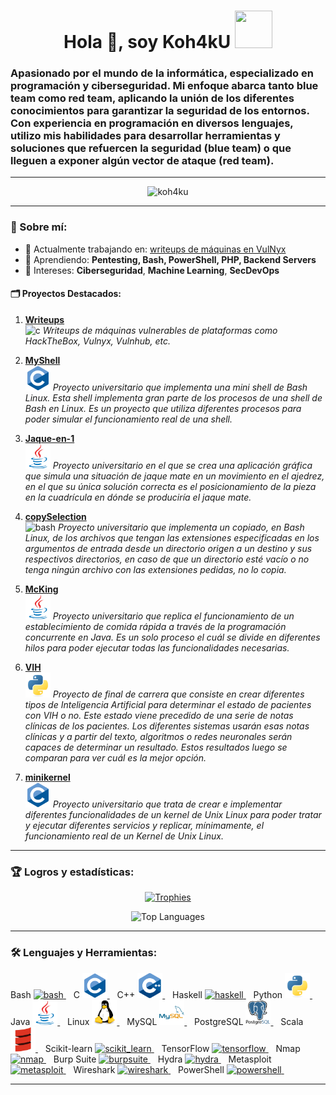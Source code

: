 <h1 align="center">
  Hola 👋, soy Koh4kU 
  <img src="https://github.com/user-attachments/assets/45d22981-aaa1-442d-92b3-2a1004884987" width="60" height="60" />
</h1>

<h3>Apasionado por el mundo de la informática, especializado en programación y ciberseguridad. Mi enfoque abarca tanto blue team como red team, aplicando la unión de los diferentes conocimientos para garantizar la seguridad de los entornos. Con experiencia en programación en diversos lenguajes, utilizo mis habilidades para desarrollar herramientas y soluciones que refuercen la seguridad (blue team) o que lleguen a exponer algún vector de ataque (red team).</h3>

---

<p align="center">
  <img src="https://komarev.com/ghpvc/?username=koh4ku&label=Profile%20views&color=0e75b6&style=flat" alt="koh4ku" />
</p>

---

### 🚀 Sobre mí:
- 🔭 Actualmente trabajando en: [writeups de máquinas en VulNyx](https://github.com/Koh4kU/Writeups)
- 🌱 Aprendiendo: **Pentesting, Bash, PowerShell, PHP, Backend Servers**
- 🎯 Intereses: **Ciberseguridad**, **Machine Learning**, **SecDevOps**
#### 🗂 Proyectos Destacados:
1. **[Writeups](https://github.com/Koh4kU/Writeups)**  
   <img src="https://github.com/user-attachments/assets/90c2e98e-9566-4282-bb37-a138885a82ba" alt="c" width="60" height="60" />
   *Writeups de máquinas vulnerables de plataformas como HackTheBox, Vulnyx, Vulnhub, etc.*

2. **[MyShell](https://github.com/Koh4kU/MyShell)**  
   <img src="https://raw.githubusercontent.com/devicons/devicon/master/icons/c/c-original.svg" alt="c" width="40" height="40" />
   *Proyecto universitario que implementa una mini shell de Bash Linux. Esta shell implementa gran parte de los procesos de una shell de Bash en Linux. Es un proyecto que utiliza diferentes procesos para poder simular el funcionamiento real de una shell.*

3. **[Jaque-en-1](https://github.com/Koh4kU/Jaque-en-1)**  
   <img src="https://raw.githubusercontent.com/devicons/devicon/master/icons/java/java-original.svg" alt="java" width="40" height="40" />
   *Proyecto universitario en el que se crea una aplicación gráfica que simula una situación de jaque mate en un movimiento en el ajedrez, en el que su única solución correcta es el posicionamiento de la pieza en la cuadrícula en dónde se produciría el jaque mate.*

4. **[copySelection](https://github.com/Koh4kU/copySelection)**  
   <img src="https://upload.wikimedia.org/wikipedia/commons/8/82/Gnu-bash-logo.svg" alt="bash" width="80" height="80" />
   *Proyecto universitario que implementa un copiado, en Bash Linux, de los archivos que tengan las extensiones especificadas en los argumentos de entrada desde un directorio origen a un destino y sus respectivos directorios, en caso de que un directorio esté vacío o      no tenga ningún archivo con las extensiones pedidas, no lo copia.*

5. **[McKing](https://github.com/Koh4kU/McKing)**  
   <img src="https://raw.githubusercontent.com/devicons/devicon/master/icons/java/java-original.svg" alt="java" width="40" height="40" />
   *Proyecto universitario que replica el funcionamiento de un establecimiento de comida rápida a través de la programación concurrente en Java. Es un solo proceso el cuál se divide en diferentes hilos para poder ejecutar todas las funcionalidades necesarias.*

6. **[VIH](https://github.com/Koh4kU/VIH)**  
   <img src="https://raw.githubusercontent.com/devicons/devicon/master/icons/python/python-original.svg" alt="python" width="40" height="40" />
   *Proyecto de final de carrera que consiste en crear diferentes tipos de Inteligencia Artificial para determinar el estado de pacientes con VIH o no. Este estado viene precedido de una serie de notas clínicas de los pacientes. Los diferentes sistemas usarán esas         notas clínicas y a partir del texto, algoritmos o redes neuronales serán capaces de determinar un resultado. Estos resultados luego se comparan para ver cuál es la mejor opción.*

7. **[minikernel](https://github.com/Koh4kU/minikernel)**  
   <img src="https://raw.githubusercontent.com/devicons/devicon/master/icons/c/c-original.svg" alt="c" width="40" height="40" />
   *Proyecto universitario que trata de crear e implementar diferentes funcionalidades de un kernel de Unix Linux para poder tratar y ejecutar diferentes servicios y replicar, mínimamente, el funcionamiento real de un Kernel de Unix Linux.*
<!--
8. **[ais-s.chavez-a.gisbertl-2021](https://github.com/Koh4kU/ais-s.chavez-a.gisbertl-2021)**  
   <img src="https://raw.githubusercontent.com/devicons/devicon/master/icons/java/java-original.svg" alt="java" width="40" height="40" />
   *Descripción pendiente.*
-->

---

### 🏆 Logros y estadísticas:
<p align="center">
  <a href="https://github.com/ryo-ma/github-profile-trophy">
    <img src="https://github-profile-trophy.vercel.app/?username=koh4ku&theme=radical&no-frame=true&margin-w=15" alt="Trophies" />
  </a>
</p>

<p align="center">
  <img src="https://github-readme-stats.vercel.app/api/top-langs?username=koh4ku&show_icons=true&locale=en&layout=compact" alt="Top Languages" />
</p>

---

### 🛠️ Lenguajes y Herramientas:



<p align="left">
  <!-- Bash -->
  Bash
  <a href="https://www.gnu.org/software/bash/" target="_blank" rel="noreferrer">
    <img src="https://upload.wikimedia.org/wikipedia/commons/8/82/Gnu-bash-logo.svg" alt="bash" width="40" height="40" title="Bash" />
  </a>&nbsp;&nbsp;
  <!-- C -->
  C
  <a href="https://www.cprogramming.com/" target="_blank" rel="noreferrer">
    <img src="https://raw.githubusercontent.com/devicons/devicon/master/icons/c/c-original.svg" alt="c" width="40" height="40" title="C" />
  </a>&nbsp;&nbsp;
  <!-- C++ -->
  C++
  <a href="https://www.w3schools.com/cpp/" target="_blank" rel="noreferrer">
    <img src="https://raw.githubusercontent.com/devicons/devicon/master/icons/cplusplus/cplusplus-original.svg" alt="cplusplus" width="40" height="40" title="C++" />
  </a>&nbsp;&nbsp;
  <!-- Haskell -->
  Haskell
  <a href="https://www.haskell.org/" target="_blank" rel="noreferrer">
    <img src="https://upload.wikimedia.org/wikipedia/commons/1/1c/Haskell-Logo.svg" alt="haskell" width="40" height="40" title="Haskell" />
  </a>&nbsp;&nbsp;
  <!-- Python -->
  Python
  <a href="https://www.python.org" target="_blank" rel="noreferrer">
    <img src="https://raw.githubusercontent.com/devicons/devicon/master/icons/python/python-original.svg" alt="python" width="40" height="40" title="Python" />
  </a>&nbsp;&nbsp;
  <!-- Java -->
  Java
  <a href="https://www.java.com" target="_blank" rel="noreferrer">
    <img src="https://raw.githubusercontent.com/devicons/devicon/master/icons/java/java-original.svg" alt="java" width="40" height="40" title="Java" />
  </a>&nbsp;&nbsp;
  <!-- Linux -->
  Linux
  <a href="https://www.linux.org/" target="_blank" rel="noreferrer">
    <img src="https://raw.githubusercontent.com/devicons/devicon/master/icons/linux/linux-original.svg" alt="linux" width="40" height="40" title="Linux" />
  </a>&nbsp;&nbsp;
  <!-- MySQL -->
  MySQL
  <a href="https://www.mysql.com/" target="_blank" rel="noreferrer">
    <img src="https://raw.githubusercontent.com/devicons/devicon/master/icons/mysql/mysql-original-wordmark.svg" alt="mysql" width="40" height="40" title="MySQL" />
  </a>&nbsp;&nbsp;
  <!-- PostgreSQL -->
  PostgreSQL
  <a href="https://www.postgresql.org" target="_blank" rel="noreferrer">
    <img src="https://raw.githubusercontent.com/devicons/devicon/master/icons/postgresql/postgresql-original-wordmark.svg" alt="postgresql" width="40" height="40" title="PostgreSQL" />
  </a>&nbsp;&nbsp;
  <!-- Scala -->
  Scala
  <a href="https://www.scala-lang.org" target="_blank" rel="noreferrer">
    <img src="https://raw.githubusercontent.com/devicons/devicon/master/icons/scala/scala-original.svg" alt="scala" width="40" height="40" title="Scala" />
  </a>&nbsp;&nbsp;
  <!-- Scikit-learn -->
  Scikit-learn
  <a href="https://scikit-learn.org/" target="_blank" rel="noreferrer">
    <img src="https://upload.wikimedia.org/wikipedia/commons/0/05/Scikit_learn_logo_small.svg" alt="scikit_learn" width="40" height="40" title="Scikit-learn" />
  </a>&nbsp;&nbsp;
  <!-- TensorFlow -->
  TensorFlow
  <a href="https://www.tensorflow.org" target="_blank" rel="noreferrer">
    <img src="https://www.vectorlogo.zone/logos/tensorflow/tensorflow-icon.svg" alt="tensorflow" width="40" height="40" title="TensorFlow" />
  </a>&nbsp;&nbsp;
  <!-- Nmap -->
  Nmap
  <a href="https://nmap.org/" target="_blank" rel="noreferrer">
    <img src="https://github.com/user-attachments/assets/cb8e88b6-96e5-4eff-b4eb-75c629e524f6" alt="nmap" width="40" height="40" title="Nmap" />
  </a>&nbsp;&nbsp;
  <!-- Burp Suite -->
  Burp Suite
  <a href="https://portswigger.net/burp" target="_blank" rel="noreferrer">
    <img src="https://github.com/user-attachments/assets/b328d149-3ae5-4dc0-9065-5a0d18539682" alt="burpsuite" width="40" height="40" title="Burp Suite" />
  </a>&nbsp;&nbsp;
  <!-- Hydra -->
  Hydra
  <a href="https://github.com/vanhauser-thc/thc-hydra" target="_blank" rel="noreferrer">
    <img src="https://github.com/user-attachments/assets/f5e5273a-d2c4-45cc-b741-70a0ade13d32" alt="hydra" width="40" height="40" title="Hydra" />
  </a>&nbsp;&nbsp;
  <!-- Metasploit -->
  Metasploit
  <a href="https://www.metasploit.com/" target="_blank" rel="noreferrer">
    <img src="https://github.com/user-attachments/assets/f52e23f5-923e-4dcb-8c7a-b8ddf1026b7f" alt="metasploit" width="40" height="40" title="Metasploit" />
  </a>&nbsp;&nbsp;
  <!-- Wireshark -->
  Wireshark
  <a href="https://www.wireshark.org/" target="_blank" rel="noreferrer">
    <img src="https://github.com/user-attachments/assets/18077a5d-e472-430b-9889-664d77944fa4" alt="wireshark" width="40" height="40" title="Wireshark" />
  </a>&nbsp;&nbsp;
  PowerShell
  <a href="https://docs.microsoft.com/en-us/powershell/" target="_blank" rel="noreferrer">
    <img src="https://cdn.jsdelivr.net/gh/devicons/devicon@latest/icons/powershell/powershell-original.svg" alt="powershell" width="40" height="40" title="PowerShell" />
  </a>&nbsp;&nbsp;
</p>



---
<!--
### 🌐 Conecta conmigo:
<p align="center">
  <a href="https://linkedin.com/in/tuusuario" target="_blank">
    <img src="https://img.shields.io/badge/-LinkedIn-0e76a8?style=for-the-badge&logo=linkedin&logoColor=white" alt="LinkedIn" />
  </a>
  <a href="https://twitter.com/tuusuario" target="_blank">
    <img src="https://img.shields.io/badge/-Twitter-1DA1F2?style=for-the-badge&logo=twitter&logoColor=white" alt="Twitter" />
  </a>
</p>
-->
